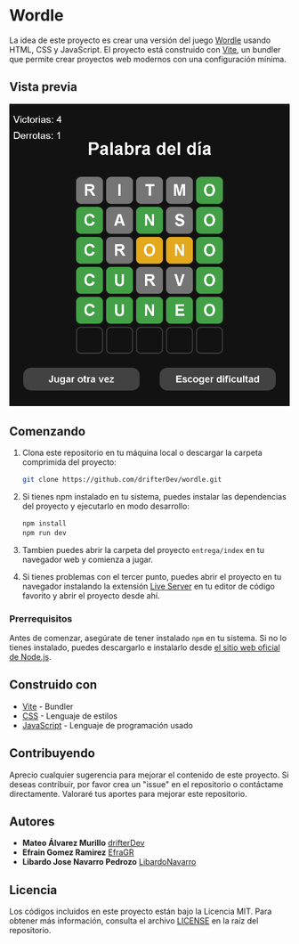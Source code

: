 # Wordle

La idea de este proyecto es crear una versión del juego [Wordle](https://lapalabradeldia.com/) usando HTML, CSS y JavaScript. El proyecto está construido con [Vite](https://vitejs.dev/), un bundler que permite crear proyectos web modernos con una configuración mínima.

## Vista previa

<img src="./public/preview.png">

## Comenzando

1. Clona este repositorio en tu máquina local o descargar la carpeta comprimida del proyecto:

   ```bash
   git clone https://github.com/drifterDev/wordle.git
   ```

2. Si tienes npm instalado en tu sistema, puedes instalar las dependencias del proyecto y ejecutarlo en modo desarrollo:

   ```bash
   npm install
   npm run dev
   ```

3. Tambien puedes abrir la carpeta del proyecto `entrega/index` en tu navegador web y comienza a jugar.

4. Si tienes problemas con el tercer punto, puedes abrir el proyecto en tu navegador instalando la extensión [Live Server](https://marketplace.visualstudio.com/items?itemName=ritwickdey.LiveServer) en tu editor de código favorito y abrir el proyecto desde ahí.

### Prerrequisitos

Antes de comenzar, asegúrate de tener instalado `npm` en tu sistema. Si no lo tienes instalado, puedes descargarlo e instalarlo desde [el sitio web oficial de Node.js](https://nodejs.org/).

## Construido con

- [Vite](https://vitejs.dev/) - Bundler
- [CSS](https://developer.mozilla.org/es/docs/Web/CSS) - Lenguaje de estilos
- [JavaScript](https://developer.mozilla.org/es/docs/Web/JavaScript) - Lenguaje de programación usado

## Contribuyendo

Aprecio cualquier sugerencia para mejorar el contenido de este proyecto. Si deseas contribuir, por favor crea un "issue" en el repositorio o contáctame directamente. Valoraré tus aportes para mejorar este repositorio.

## Autores

- **Mateo Álvarez Murillo** [drifterDev](https://github.com/drifterDev)
- **Efrain Gomez Ramirez** [EfraGR](https://github.com/EfraGR)
- **Libardo Jose Navarro Pedrozo** [LibardoNavarro](https://github.com/LibardoNavarro)

## Licencia

Los códigos incluidos en este proyecto están bajo la Licencia MIT. Para obtener más información, consulta el archivo [LICENSE](LICENSE) en la raíz del repositorio.
